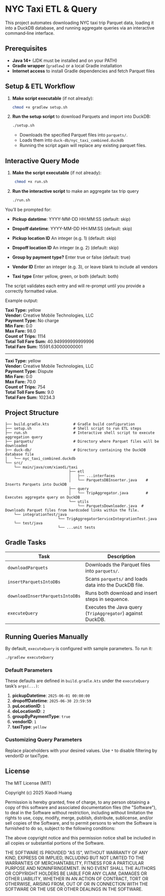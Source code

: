 # NYC Taxi ETL & Query

This project automates downloading NYC taxi trip Parquet data, loading it into a DuckDB database, and running aggregate queries via an interactive command‑line interface.

## Prerequisites

* **Java 14+** (JDK must be installed and on your PATH)
* **Gradle wrapper** (`gradlew`) or a local Gradle installation
* **Internet access** to install Gradle dependencies and fetch Parquet files 

## Setup & ETL Workflow

1. **Make script executable** (if not already):

   ```bash
   chmod +x gradlew setup.sh
   ```

2. **Run the setup script** to download Parquets and import into DuckDB:

   ```bash
   ./setup.sh
   ```

    * Downloads the specified Parquet files into `parquets/`.
    * Loads them into `duck-db/nyc_taxi_combined.duckdb`
    * Running the script again will replace any existing parquet files. 

## Interactive Query Mode 

1. **Make the script executable** (if not already):

   ```bash
    chmod +x run.sh
   ```

2. **Run the interactive script** to make an aggregate tax trip query

    ```bash
   ./run.sh
    ```

You’ll be prompted for:
    
* **Pickup datetime**: YYYY-MM-DD HH:MM:SS (default: skip)
    
* **Dropoff datetime**: YYYY-MM-DD HH:MM:SS (default: skip)
    
* **Pickup location ID** An integer (e.g. 1) (default: skip)
    
* **Dropoff location ID** An integer (e.g. 2) (default: skip)
    
* **Group by payment type?** Enter true or false (default: true)
    
* **Vendor ID** Enter an integer (e.g. 3), or leave blank to include all vendors
    
* **Taxi type** Enter yellow, green, or both (default: both)
    
The script validates each entry and will re-prompt until you provide a correctly formatted value.

Example output:

**Taxi Type:** yellow  
**Vendor:** Creative Mobile Technologies, LLC  
**Payment Type:** No charge  
**Min Fare:** 0.0  
**Max Fare:** 98.0  
**Count of Trips:** 1114  
**Total Toll Fare Sum:** 40.949999999999996  
**Total Fare Sum:** 15591.630000000001

---

**Taxi Type:** yellow  
**Vendor:** Creative Mobile Technologies, LLC  
**Payment Type:** Dispute  
**Min Fare:** 0.0  
**Max Fare:** 70.0  
**Count of Trips:** 754  
**Total Toll Fare Sum:** 9.0  
**Total Fare Sum:** 10234.3

## Project Structure

```
├── build.gradle.kts           # Gradle build configuration
├── setup.sh                   # Shell script to run ETL steps
├── run.sh                     # Interactive shell script to execute aggregation query
├── parquets/                  # Directory where Parquet files will be downloaded
├── duck-db/                   # Directory containing the DuckDB database file
│   └── nyc_taxi_combined.duckdb
└── src/
    └── main/java/com/xiaodi/taxi
                             ├── etl
                             │   ├── ...interfaces    
                             │   └── ParquetsDBInserter.java    # Inserts Parquets into DuckDB
                             ├── query
                             │   └── TripAggregator.java        # Executes aggregate query on DuckDB
                             └── utils
                                 └── ParquetsDownloader.java  # Downloads Parquet files from hardcoded links within the file. 
    └── integrationTest/java
                        └── TrigAggregatorServiceIntegrationTest.java 
    └── test/java
                        └── ...unit tests                                                          
```

## Gradle Tasks

| Task                            | Description                                                |
| ------------------------------- | ---------------------------------------------------------- |
| `downloadParquets`              | Downloads the Parquet files into `parquets/`.              |
| `insertParquetsIntoDBs`         | Scans `parquets/` and loads data into the DuckDB file.     |
| `downloadInsertParquetsIntoDBs` | Runs both download and insert steps in sequence.           |
| `executeQuery`                  | Executes the Java query (`TripAggregator`) against DuckDB. |

## Running Queries Manually

By default, `executeQuery` is configured with sample parameters. To run it:

```bash
./gradlew executeQuery
```

### Default Parameters

These defaults are defined in `build.gradle.kts` under the `executeQuery` task’s `args(...)`:

1. **pickupDatetime**:  `2025-06-01 00:00:00`
2. **dropoffDatetime**: `2025-06-30 23:59:59`
3. **puLocationID**:     `1`
4. **doLocationID**:     `2`
5. **groupByPaymentType**: `true`
6. **vendorID**:         `1`
7. **taxiType**:         `yellow`

### Customizing Query Parameters

Replace placeholders with your desired values. Use `*` to disable filtering by vendorID or taxiType.

## License
The MIT License (MIT)

Copyright (c) 2025 Xiaodi Huang

Permission is hereby granted, free of charge, to any person obtaining a copy of this software and associated documentation files (the "Software"), to deal in the Software without restriction, including without limitation the rights to use, copy, modify, merge, publish, distribute, sublicense, and/or sell copies of the Software, and to permit persons to whom the Software is furnished to do so, subject to the following conditions:

The above copyright notice and this permission notice shall be included in all copies or substantial portions of the Software.

THE SOFTWARE IS PROVIDED "AS IS", WITHOUT WARRANTY OF ANY KIND, EXPRESS OR IMPLIED, INCLUDING BUT NOT LIMITED TO THE WARRANTIES OF MERCHANTABILITY, FITNESS FOR A PARTICULAR PURPOSE AND NONINFRINGEMENT. IN NO EVENT SHALL THE AUTHORS OR COPYRIGHT HOLDERS BE LIABLE FOR ANY CLAIM, DAMAGES OR OTHER LIABILITY, WHETHER IN AN ACTION OF CONTRACT, TORT OR OTHERWISE, ARISING FROM, OUT OF OR IN CONNECTION WITH THE SOFTWARE OR THE USE OR OTHER DEALINGS IN THE SOFTWARE.

